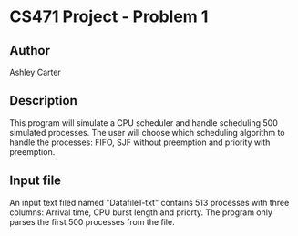 # CS471 Project - Problem 1

## Author
Ashley Carter

## Description 
This program will simulate a CPU scheduler and handle scheduling 500 simulated processes. The user will choose which scheduling algorithm to handle the processes: FIFO, SJF without preemption and priority with preemption.

## Input file
An input text filed named "Datafile1-txt" contains 513 processes with three columns: Arrival time, CPU burst length and priorty. The program only parses the first 500 processes from the file.

##
